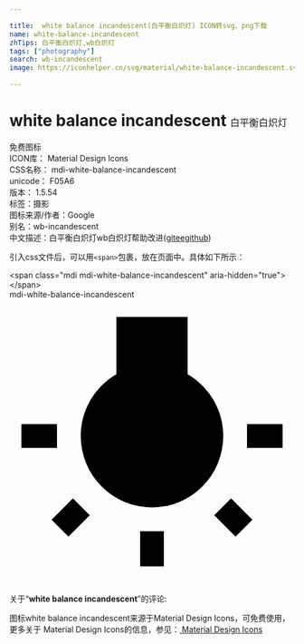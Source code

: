 ```yaml
---

title:  white balance incandescent(白平衡白炽灯) ICON转svg、png下载
name: white-balance-incandescent
zhTips: 白平衡白炽灯,wb白炽灯
tags: ["photography"]
search: wb-incandescent
image: https://iconhelper.cn/svg/material/white-balance-incandescent.svg

---
```


# white balance incandescent  <small style="font-size: 60%;font-weight: 100">白平衡白炽灯</small>


<div class="detail-page">
<p>
<span><span class="badge-success badge">免费图标</span> </span>
<br/>
<span>
ICON库：
<span class="badge-secondary badge">Material Design Icons</span> 
</span>
<br/>
<span>
CSS名称：
<span class="badge-secondary badge">mdi-white-balance-incandescent</span> 
</span>
<br/>
<span>
unicode：
<span class="badge-secondary badge">F05A6</span> 
<copy-btn content='F05A6' btn-title=""></copy-btn>
<copy-btn :content='String.fromCodePoint(parseInt("F05A6", 16))' btn-title="复制U"></copy-btn>
</span>
<br/>
<span>
版本：
<span class="badge-secondary badge">1.5.54</span> 
</span><br/><span>标签：<span class="badge-light badge"><router-link to="/tags/photography.html">摄影</router-link></span></span>
<br/>
<span>图标来源/作者：<span class="badge-light badge">Google</span></span> 
<br/>
<span>别名：<span class="badge-light badge">wb-incandescent</span></span><br/><span class="zh-detail">中文描述：<span class="badge-primary badge">白平衡白炽灯</span><span class="badge-primary badge">wb白炽灯</span><span class="help-link"><span>帮助改进</span>(<a href="https://gitee.com/liuwave/icon-helper/edit/master/json/material/white-balance-incandescent.json" target="_blank" rel="noopener noreferrer">gitee</a><a href="https://github.com/liuwave/icon-helper/edit/master/json/material/white-balance-incandescent.json" target="_blank" rel="noopener noreferrer">github</a></span>)</span><br/>
</p>
</div>
<div class="alert alert-dark">
  <i class="mdi mdi-white-balance-incandescent mdi-48px"></i>
  <i class="mdi mdi-white-balance-incandescent mdi-36px"></i>
  <i class="mdi mdi-white-balance-incandescent mdi-24px"></i>
  <i class="mdi mdi-white-balance-incandescent mdi-18px"></i>
</div>
<div>
  <p>引入css文件后，可以用<code>&lt;span&gt;</code>包裹，放在页面中。具体如下所示：    
  </p>
  <div class="alert alert-primary" style="font-size: 14px">
    &lt;span class="mdi mdi-white-balance-incandescent" aria-hidden="true"&gt;&lt;/span&gt;
    <copy-btn content='<span class="mdi mdi-white-balance-incandescent" aria-hidden="true"></span>'></copy-btn>
  </div>
  <div class="alert alert-secondary">
    <i class="mdi mdi-white-balance-incandescent"
    style="font-size: 24px"
    aria-hidden="true"></i> mdi-white-balance-incandescent
    <copy-btn content="mdi-white-balance-incandescent" btn-title="复制图标名称"></copy-btn>
  </div>
</div>
<div id="svg" class="svg-wrap">
<svg xmlns="http://www.w3.org/2000/svg" viewBox="0 0 24 24"><path d="M17.24,18.15L19.04,19.95L20.45,18.53L18.66,16.74M20,12.5H23V10.5H20M15,6.31V1.5H9V6.31C7.21,7.35 6,9.28 6,11.5A6,6 0 0,0 12,17.5A6,6 0 0,0 18,11.5C18,9.28 16.79,7.35 15,6.31M4,10.5H1V12.5H4M11,22.45C11.32,22.45 13,22.45 13,22.45V19.5H11M3.55,18.53L4.96,19.95L6.76,18.15L5.34,16.74L3.55,18.53Z" /></svg>
</div>
<detail full-name='mdi-white-balance-incandescent'></detail>
<div class="icon-detail__container">
<p>关于“<b>white balance incandescent</b>”的评论:</p>
</div>
<Vssue title="关于“white balance incandescent”的评论" />    
<div><p>图标white balance incandescent来源于Material Design Icons，可免费使用，更多关于 Material Design Icons的信息，参见：<a target="_blank" href="https://iconhelper.cn/material.html"> Material Design Icons</a>
</p></div>
